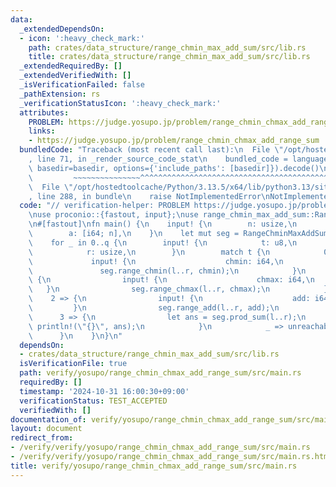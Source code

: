 ```yaml
---
data:
  _extendedDependsOn:
  - icon: ':heavy_check_mark:'
    path: crates/data_structure/range_chmin_max_add_sum/src/lib.rs
    title: crates/data_structure/range_chmin_max_add_sum/src/lib.rs
  _extendedRequiredBy: []
  _extendedVerifiedWith: []
  _isVerificationFailed: false
  _pathExtension: rs
  _verificationStatusIcon: ':heavy_check_mark:'
  attributes:
    PROBLEM: https://judge.yosupo.jp/problem/range_chmin_chmax_add_range_sum
    links:
    - https://judge.yosupo.jp/problem/range_chmin_chmax_add_range_sum
  bundledCode: "Traceback (most recent call last):\n  File \"/opt/hostedtoolcache/Python/3.13.5/x64/lib/python3.13/site-packages/onlinejudge_verify/documentation/build.py\"\
    , line 71, in _render_source_code_stat\n    bundled_code = language.bundle(stat.path,\
    \ basedir=basedir, options={'include_paths': [basedir]}).decode()\n          \
    \         ~~~~~~~~~~~~~~~^^^^^^^^^^^^^^^^^^^^^^^^^^^^^^^^^^^^^^^^^^^^^^^^^^^^^^^^^^^^^^^^^^\n\
    \  File \"/opt/hostedtoolcache/Python/3.13.5/x64/lib/python3.13/site-packages/onlinejudge_verify/languages/rust.py\"\
    , line 288, in bundle\n    raise NotImplementedError\nNotImplementedError\n"
  code: "// verification-helper: PROBLEM https://judge.yosupo.jp/problem/range_chmin_chmax_add_range_sum\n\
    \nuse proconio::{fastout, input};\nuse range_chmin_max_add_sum::RangeChminMaxAddSum;\n\
    \n#[fastout]\nfn main() {\n    input! {\n        n: usize,\n        q: usize,\n\
    \        a: [i64; n],\n    }\n    let mut seg = RangeChminMaxAddSum::from(a);\n\
    \    for _ in 0..q {\n        input! {\n            t: u8,\n            l: usize,\n\
    \            r: usize,\n        }\n        match t {\n            0 => {\n   \
    \             input! {\n                    chmin: i64,\n                }\n \
    \               seg.range_chmin(l..r, chmin);\n            }\n            1 =>\
    \ {\n                input! {\n                    chmax: i64,\n             \
    \   }\n                seg.range_chmax(l..r, chmax);\n            }\n        \
    \    2 => {\n                input! {\n                    add: i64,\n       \
    \         }\n                seg.range_add(l..r, add);\n            }\n      \
    \      3 => {\n                let ans = seg.prod_sum(l..r);\n               \
    \ println!(\"{}\", ans);\n            }\n            _ => unreachable!(),\n  \
    \      }\n    }\n}\n"
  dependsOn:
  - crates/data_structure/range_chmin_max_add_sum/src/lib.rs
  isVerificationFile: true
  path: verify/yosupo/range_chmin_chmax_add_range_sum/src/main.rs
  requiredBy: []
  timestamp: '2024-10-31 16:00:30+09:00'
  verificationStatus: TEST_ACCEPTED
  verifiedWith: []
documentation_of: verify/yosupo/range_chmin_chmax_add_range_sum/src/main.rs
layout: document
redirect_from:
- /verify/verify/yosupo/range_chmin_chmax_add_range_sum/src/main.rs
- /verify/verify/yosupo/range_chmin_chmax_add_range_sum/src/main.rs.html
title: verify/yosupo/range_chmin_chmax_add_range_sum/src/main.rs
---
```

